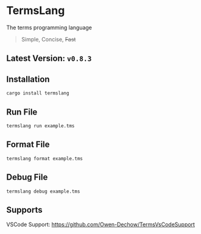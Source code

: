 # TermsLang
The terms programming language

> Simple, Concise, ~~Fast~~

## Latest Version: `v0.8.3`

## Installation
```
cargo install termslang
```

## Run File
```
termslang run example.tms
```

## Format File
```
termslang format example.tms
```

## Debug File
```
termslang debug example.tms
```

## Supports
VSCode Support: https://github.com/Owen-Dechow/TermsVsCodeSupport
